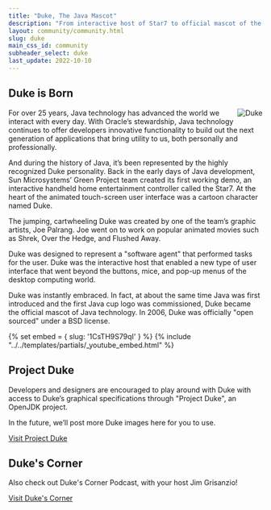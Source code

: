 ```yaml
---
title: "Duke, The Java Mascot"
description: "From interactive host of Star7 to official mascot of the Java technology, Duke has a long and colorful history"
layout: community/community.html
slug: duke
main_css_id: community
subheader_select: duke
last_update: 2022-10-10
---
```


## Duke is Born

<img src="/assets/images/duke/duke_star7.png" alt="Duke" style="float: right" />

For over 25 years, Java technology has advanced the world we interact with every day. With Oracle’s stewardship, Java technology continues to offer developers innovative functionality to build out the next generation of applications that bring utility to us, both personally and professionally.

And during the history of Java, it’s been represented by the highly recognized Duke personality. Back in the early days of Java development, Sun Microsystems’ Green Project team created its first working demo, an interactive handheld home entertainment controller called the Star7. At the heart of the animated touch-screen user interface was a cartoon character named Duke.

The jumping, cartwheeling Duke was created by one of the team’s graphic artists, Joe Palrang. Joe went on to work on popular animated movies such as Shrek, Over the Hedge, and Flushed Away.

Duke was designed to represent a "software agent" that performed tasks for the user. Duke was the interactive host that enabled a new type of user interface that went beyond the buttons, mice, and pop-up menus of the desktop computing world.

Duke was instantly embraced. In fact, at about the same time Java was first introduced and the first Java cup logo was commissioned, Duke became the official mascot of Java technology. In 2006, Duke was officially "open sourced" under a BSD license.

{% set embed = { slug: '1CsTH9S79qI' } %}
{% include "../../templates/partials/_youtube_embed.html" %}

## Project Duke

Developers and designers are encouraged to play around with Duke with access to Duke’s graphical specifications through "Project Duke", an OpenJDK project.

In the future, we’ll post more Duke images here for you to use.

<a href="https://wiki.openjdk.java.net/display/duke" class="btn btn-success" id="primary-button">Visit Project Duke</a>

## Duke's Corner

Also check out Duke's Corner Podcast, with your host Jim Grisanzio!

<a href="/duke/corner" class="btn btn-success" id="primary-button">Visit Duke's Corner</a>



